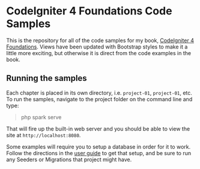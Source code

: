 # CodeIgniter 4 Foundations Code Samples

This is the repository for all of the code samples for my book, [CodeIgniter 4 Foundations](https://leanpub.com/codeigniter4foundations). Views have been updated with Bootstrap styles to make it a little more exciting, but otherwise it is direct from the code examples in the book. 

## Running the samples

Each chapter is placed in its own directory, i.e. `project-01`, `project-01`, etc. To run the samples, navigate to the project folder on the command line and type:

> php spark serve

That will fire up the built-in web server and you should be able to view the site at `http://localhost:8080`. 

Some examples will require you to setup a database in order for it to work. Follow the directions in the [user guide](https://codeigniter.com/user_guide/index.html) to get that setup, and be sure to run any Seeders or Migrations that project might have. 

